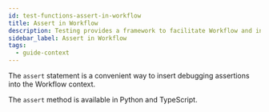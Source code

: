 ```yaml
---
id: test-functions-assert-in-workflow
title: Assert in Workflow 
description: Testing provides a framework to facilitate Workflow and integration testing.
sidebar_label: Assert in Workflow
tags:
  - guide-context
---
```


The `assert` statement is a convenient way to insert debugging assertions into the Workflow context.

The `assert` method is available in Python and TypeScript. 